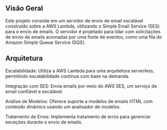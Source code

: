 ## Visão Geral
Este projeto consiste em um servidor de envio de email escalável construído sobre a AWS Lambda, utilizando o Simple Email Service (SES) para o envio de emails. O servidor é projetado para lidar com solicitações de envio de emails acionadas por uma fonte de eventos, como uma fila do Amazon Simple Queue Service (SQS).

## Arquitetura
Escalabilidade: Utiliza a AWS Lambda para uma arquitetura serverless, permitindo escalabilidade contínua com base na demanda.

Integração com SES: Envia emails por meio do AWS SES, um serviço de email confiável e escalável.

Análise de Modelos: Oferece suporte a modelos de emails HTML com conteúdo dinâmico usando um analisador de modelos.

Tratamento de Erros: Implementa tratamento de erros para gerenciar exceções durante o envio de emails.